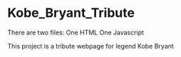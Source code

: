 # Kobe_Bryant_Tribute
There are two files:
One HTML
One Javascript

This project is a tribute webpage for legend Kobe Bryant

